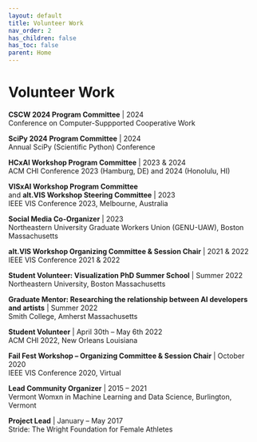 ```yaml
---
layout: default
title: Volunteer Work
nav_order: 2
has_children: false
has_toc: false
parent: Home
---
```

# Volunteer Work

__CSCW 2024 Program Committee__  |  2024  
Conference on Computer-Suppported Cooperative Work

__SciPy 2024 Program Committee__  |  2024  
Annual SciPy (Scientific Python) Conference

__HCxAI Workshop Program Committee__  |  2023 & 2024  
ACM CHI Conference 2023 (Hamburg, DE) and 2024 (Honolulu, HI)

__VISxAI Workshop Program Committee__  
and __alt.VIS Workshop Steering Committee__ | 2023  
IEEE VIS Conference 2023, Melbourne, Australia

__Social Media Co-Organizer__ | 2023  
Northeastern University Graduate Workers Union (GENU-UAW), Boston Massachusetts

__alt.VIS Workshop Organizing Committee & Session Chair__  |  2021 & 2022  
IEEE VIS Conference 2021 & 2022

__Student Volunteer: Visualization PhD Summer School__ | Summer 2022  
Northeastern University, Boston Massachusetts

__Graduate Mentor: Researching the relationship between AI developers and artists__ | Summer 2022  
Smith College, Amherst Massachusetts

__Student Volunteer__ | April 30th – May 6th 2022  
ACM CHI 2022, New Orleans Louisiana

__Fail Fest Workshop – Organizing Committee & Session Chair__  |  October 2020  
IEEE VIS Conference 2020, Virtual

__Lead Community Organizer__  |  2015 – 2021  
Vermont Womxn in Machine Learning and Data Science, Burlington, Vermont

__Project Lead__  |  January – May 2017  
Stride: The Wright Foundation for Female Athletes
